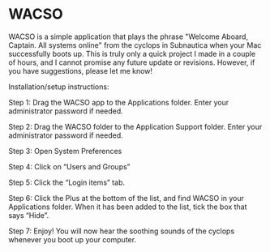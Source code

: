 # WACSO
WACSO is a simple application that plays the phrase "Welcome Aboard, Captain. All systems online"  from the cyclops in Subnautica when your Mac successfully boots up.   This is truly only a quick project I made in a couple of hours, and I cannot promise any future update or revisions. However, if you have suggestions, please let me know!


Installation/setup instructions:

Step 1: Drag the WACSO app to the Applications folder. Enter your administrator password if needed.

Step 2: Drag the WACSO folder to the Application Support folder. Enter your administrator password if needed. 

Step 3: Open System Preferences

Step 4: Click on “Users and Groups”

Step 5: Click the “Login items” tab.

Step 6: Click the Plus at the bottom of the list, and find WACSO in your Applications folder. When it has been added to the list, tick the box that says “Hide”.

Step 7: Enjoy! You will now hear the soothing sounds of the cyclops whenever you boot up your computer.
